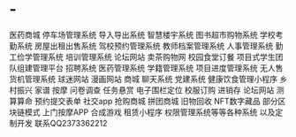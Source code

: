 # -
医药商城 停车场管理系统 导入导出系统 智慧楼宇系统 图书超市购物系统 学校考勤系统 房屋出租出售系统 驾校预约管理系统 教师档案管理系统 人事管理系统 勤工俭学管理系统 培训管理系统 论坛网站 卖茶购物网 校园食堂订餐 项目式学生团队组建管理平台 招聘系统 医药管理系统 学籍管理系统 项目进度管理系统 无人售货机管理系统 球迷网站 漫画网站 商城 聊天系统 党建系统 健康饮食管理小程序 乡村振兴 家谱 按摩 问卷调查 任务悬赏 电子围栏定位 校服订购 进销存 论坛网站 测算算命 预约提交表单 社交app 抢购商城 拼团商城 旧物回收 NFT数字藏品 部分区块链模式 上门按摩APP 合成游戏 租赁小程序 权限管理系统等等各种系统 以及定制开发 联系QQ2373362212
